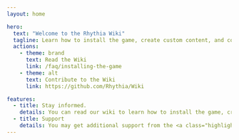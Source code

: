 ```yaml
---
layout: home

hero:
  text: "Welcome to the Rhythia Wiki"
  tagline: Learn how to install the game, create custom content, and contribute to the game!
  actions:
    - theme: brand
      text: Read the Wiki
      link: /faq/installing-the-game
    - theme: alt
      text: Contribute to the Wiki
      link: https://github.com/Rhythia/Wiki

features:
  - title: Stay informed.
    details: You can read our wiki to learn how to install the game, create custom content, contribute to the game and more!
  - title: Support
    details: You may get additional support from the <a class="highlight" href="https://discord.gg/rhythia">official Rhythia Discord server</a>.
---
```


<style>
a.highlight {
  color: white;
  text-decoration: underline;
}
</style>
